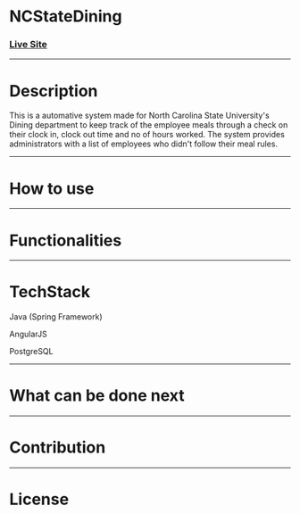 # NCStateDining

### [Live Site]()
---


# Description

This is a automative system made for North Carolina State University's Dining department to keep track of the employee meals through a check on their clock in, clock out time and no of hours worked.
The system provides administrators with a list of employees who didn't follow their meal rules.


---

# How to use

---
# Functionalities

---


# TechStack

Java (Spring Framework)

AngularJS

PostgreSQL


---
# What can be done next

---

# Contribution

---

# License





